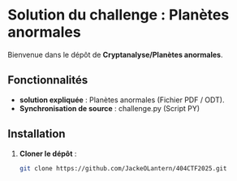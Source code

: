 # Solution du challenge : Planètes anormales

Bienvenue dans le dépôt de **Cryptanalyse/Planètes anormales**.

## Fonctionnalités

- **solution expliquée** : Planètes anormales (Fichier PDF / ODT).
- **Synchronisation de source** : challenge.py (Script PY)

## Installation

1. **Cloner le dépôt** :
   ```bash
   git clone https://github.com/JackeOLantern/404CTF2025.git
